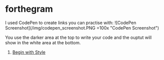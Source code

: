 # forthegram

I used CodePen to create links you can practise with:
![CodePen Screenshot](/img/codepen_screenshot.PNG =100x "CodePen Screenshot")

You use the darker area at the top to write your code and the ouptut will show in the white area at the bottom. 

1. [Begin with Style](https://codepen.io/jesscjess/pen/JLKZma)
